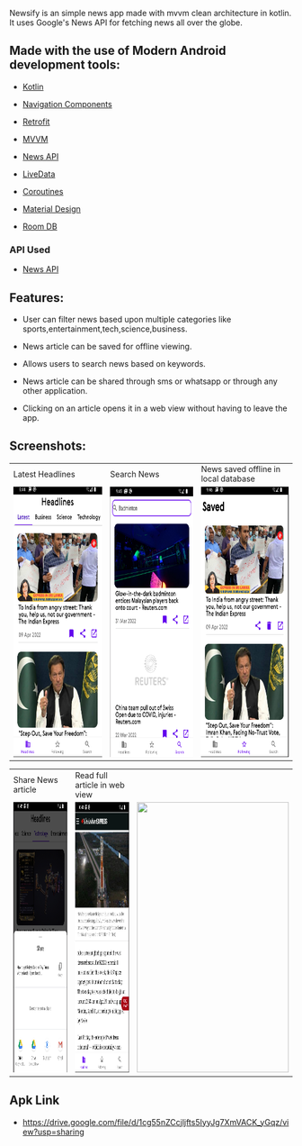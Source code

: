 Newsify is an simple news app made with mvvm clean architecture in kotlin. It uses Google's News API for fetching news all over the globe.


## Made with the use of Modern Android development tools:


- [Kotlin](https://developer.android.com/kotlin)

- [Navigation Components](https://developer.android.com/jetpack/androidx/releases/navigation)

- [Retrofit](https://square.github.io/retrofit/)

- [MVVM](https://developer.android.com/jetpack/guide)

- [News API](https://newsapi.org/)

- [LiveData](https://developer.android.com/reference/android/arch/lifecycle/LiveData)

- [Coroutines](https://developer.android.com/kotlin/coroutines)

- [Material Design](https://developer.android.com/reference/android/arch/lifecycle/LiveData) 

- [Room DB](https://developer.android.com/jetpack/androidx/releases/room)

### API Used
* [News API](https://newsapi.org/)

## Features:

- User can filter news based upon multiple categories like sports,entertainment,tech,science,business.

- News article can be saved for offline viewing.

- Allows users to search news based on keywords.

- News article can be shared through sms or whatsapp or through any other application.

- Clicking on an article opens it in a web view without having to leave the app.

## Screenshots:

<table>
  <tr>
     <td>Latest Headlines</td>
     <td>Search News</td>
     <td>News saved offline in local database</td>
  </tr>
  <tr>
    <td><img src="ss/Screenshot from 2022-04-09 09-44-30.png" width=270 height=480></td>
    <td><img src="ss/Screenshot from 2022-04-09 09-44-55.png" width=270 height=480></td>
    <td><img src="ss/Screenshot from 2022-04-09 09-46-12.png" width=270 height=480></td>
  </tr>
 </table>
 
 <table>
  <tr>
     <td>Share News article</td>
     <td>Read full article in web view</td>
  </tr>
  <tr>
    <td><img src="ss/Screenshot from 2022-04-09 10-42-23.png" width=270 height=480></td>
    <td><img src="ss/Screenshot from 2022-04-09 10-43-07.png" width=270 height=480></td>
    <td><img src="vdo/newsify_vdo.mp4" width=270 height=480></td>
  </tr>
 </table>

## Apk Link 
- https://drive.google.com/file/d/1cg55nZCcjljfts5IyyJg7XmVACK_yGqz/view?usp=sharing

